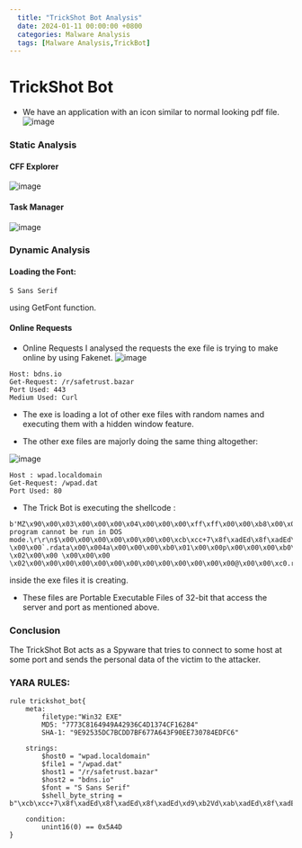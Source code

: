 ```yaml
---
  title: "TrickShot Bot Analysis"
  date: 2024-01-11 00:00:00 +0800
  categories: Malware Analysis
  tags: [Malware Analysis,TrickBot]
---
```



# TrickShot Bot


- We have an application with an icon similar to normal looking pdf file.
![image](https://github.com/it4ch1-007/it4ch1-007.github.io/assets/133276365/86285908-dab7-48b7-91a4-acee6c630928)



### Static Analysis

#### CFF Explorer
![image](https://github.com/it4ch1-007/it4ch1-007.github.io/assets/133276365/07d8a287-b5d4-4325-8ed8-c1fd0e7fd809)


#### Task Manager
![image](https://github.com/it4ch1-007/it4ch1-007.github.io/assets/133276365/e3a03ab9-89f1-4fd6-a4b6-5a1d05ad19d2)


### Dynamic Analysis

#### Loading the Font:
```
S Sans Serif
```
using GetFont function.

#### Online Requests

- Online Requests
I analysed the requests the exe file is trying to make online by using Fakenet.
![image](https://github.com/it4ch1-007/it4ch1-007.github.io/assets/133276365/f6f871fe-bc4c-4f0a-a660-aabdc0bd0a68)


```
Host: bdns.io
Get-Request: /r/safetrust.bazar
Port Used: 443
Medium Used: Curl
```

- The exe is loading a lot of other exe files with random names and executing them with a hidden window feature.

- The other exe files are majorly doing the same thing altogether:

![image](https://github.com/it4ch1-007/it4ch1-007.github.io/assets/133276365/00b6f7f9-e38e-4701-a940-1c07f9335d11)


```
Host : wpad.localdomain
Get-Request: /wpad.dat
Port Used: 80
```
- The Trick Bot is executing the shellcode :
```
b'MZ\x90\x00\x03\x00\x00\x00\x04\x00\x00\x00\xff\xff\x00\x00\xb8\x00\x00\x00\x00\x00\x00\x00@\x00\x00\x00\x00\x00\x00\x00\x00\x00\x00\x00\x00\x00\x00\x00\x00\x00\x00\x00\x00\x00\x00\x00\x00\x00\x00\x00\x00\x00\x00\x00\x00\x00\x00\x00\xe8\x00\x00\x00\x0e\x1f\xba\x0e\x00\xb4\t\xcd!\xb8\x01L\xcd!This program cannot be run in DOS mode.\r\r\n$\x00\x00\x00\x00\x00\x00\x00\xcb\xcc+7\x8f\xadEd\x8f\xadEd\x8f\xadEd\xd9\xb2Vd\xab\xadEd\x8f\xadEd\x82\xadEd\xed\xb2Vd\x9e\xadEd\x8f\xadDd\x18\xacEd\x0c\xb1Kd\x94\xadEdg\xb2Od\x18\xadEdg\xb2Nd\xc0\xadEd7\xabCd\x8e\xadEdRich\x8f\xadEd\x00\x00\x00\x00\x00\x00\x00\x00\x00\x00\x00\x00\x00\x00\x00\x00PE\x00\x00L\x01\x04\x00A\xb2!_\x00\x00\x00\x00\x00\x00\x00\x00\xe0\x00\x0f\x01\x0b\x01\x06\x00\x00\xa0\x01\x00\x00P\x05\x00\x00\x00\x00\x00"b\x00\x00\x00\x10\x00\x00\x00\xb0\x01\x00\x00\x00@\x00\x00\x10\x00\x00\x00\x10\x00\x00\x04\x00\x00\x00\x00\x00\x00\x00\x04\x00\x00\x00\x00\x00\x00\x00\x00\x00\x07\x00\x00\x10\x00\x00\x00\x00\x00\x00\x02\x00\x00\x00\x00\x00\x10\x00\x00\x10\x00\x00\x00\x00\x10\x00\x00\x10\x00\x00\x00\x00\x00\x00\x10\x00\x00\x00\x00\x00\x00\x00\x00\x00\x00\x008\xfd\x01\x00\xb4\x00\x00\x00\x00\x80\x02\x00\xb0t\x04\x00\x00\x00\x00\x00\x00\x00\x00\x00\x00\x00\x00\x00\x00\x00\x00\x00\x00\x00\x00\x00\x00\x00\x00\x00\x00\x00\x00\x00\x00\x00\x00\x00\x00\x00\x00\x00\x00\x00\x00\x00\x00\x00\x00\x00\x00\x00\x00\x00\x00\x00\x00\x00\x00\x00\x00\x00\x00\x00\x00\x00\x00\x00\x00\x00\x00\x00\x00\x00\x00\x00\x00\x00\x00\xb0\x01\x00\xd0\x03\x00\x00\x00\x00\x00\x00\x00\x00\x00\x00\x00\x00\x00\x00\x00\x00\x00\x00\x00\x00\x00\x00\x00\x00\x00\x00.text\x00\x00\x00}\x90\x01\x00\x00\x10\x00\x00\x00\xa0\x01\x00\x00\x10\x00\x00\x00\x00\x00\x00\x00\x00\x00\x00\x00\x00\x00\x00 \x00\x00`.rdata\x00\x004a\x00\x00\x00\xb0\x01\x00\x00p\x00\x00\x00\xb0\x01\x00\x00\x00\x00\x00\x00\x00\x00\x00\x00\x00\x00\x00@\x00\x00@.data\x00\x00\x00\xccY\x00\x00\x00 \x02\x00\x00 \x00\x00\x00 \x02\x00\x00\x00\x00\x00\x00\x00\x00\x00\x00\x00\x00\x00@\x00\x00\xc0.rsrc\x00\x00\x00\xb0t\x04\x00\x00\x80\x02\x00\x00\x80\x04\x00\x00@\x02\x00\x00\x00\x00\x00\x00\x00\x00\x00\x00\x00\x00\x00@\x00\x00@\x0
```
inside the exe files it is creating.

- These files are Portable Executable Files of 32-bit that access the server and port as mentioned above.

### Conclusion

The TrickShot Bot acts as a Spyware that tries to connect to some host at some port and sends the personal data of the victim to the attacker.

### YARA RULES:

```
rule trickshot_bot{
    meta: 
        filetype:"Win32 EXE"
        MD5: "7773C8164949A42936C4D1374CF16284"
        SHA-1: "9E92535DC7BCDD7BF677A643F90EE730784EDFC6"
    
    strings:
        $host0 = "wpad.localdomain"
        $file1 = "/wpad.dat"
        $host1 = "/r/safetrust.bazar"
        $host2 = "bdns.io"
        $font = "S Sans Serif"
        $shell_byte_string = b"\xcb\xcc+7\x8f\xadEd\x8f\xadEd\x8f\xadEd\xd9\xb2Vd\xab\xadEd\x8f\xadEd\x82\xadEd\xed\xb2Vd\x9e\xadEd\x8f\xadDd\x18\xacEd\x0c\xb1Kd\x94\xadEdg\xb2Od\x18\xadEdg\xb2Nd\xc0\xadEd7\xabCd\x8e\xadEdRich\x8f\xadEd"
        
    condition:
        unint16(0) == 0x5A4D
}
```






